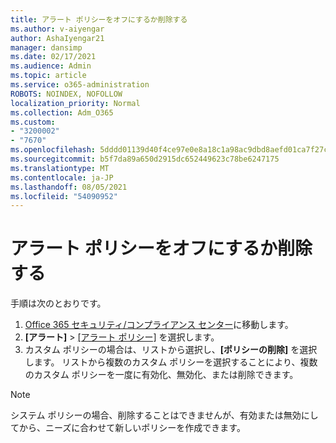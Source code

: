 ```yaml
---
title: アラート ポリシーをオフにするか削除する
ms.author: v-aiyengar
author: AshaIyengar21
manager: dansimp
ms.date: 02/17/2021
ms.audience: Admin
ms.topic: article
ms.service: o365-administration
ROBOTS: NOINDEX, NOFOLLOW
localization_priority: Normal
ms.collection: Adm_O365
ms.custom:
- "3200002"
- "7670"
ms.openlocfilehash: 5dddd01139d40f4ce97e0e8a18c1a98ac9dbd8aefd01ca7f27c9b30eb532701a
ms.sourcegitcommit: b5f7da89a650d2915dc652449623c78be6247175
ms.translationtype: MT
ms.contentlocale: ja-JP
ms.lasthandoff: 08/05/2021
ms.locfileid: "54090952"
---
```

# <a name="turn-off-or-delete-alert-policies"></a>アラート ポリシーをオフにするか削除する

手順は次のとおりです。

1. [Office 365 セキュリティ/コンプライアンス センター](https://go.microsoft.com/fwlink/p/?linkid=2077143)に移動します。
1. **[アラート]** > [[アラート ポリシー]](https://go.microsoft.com/fwlink/?linkid=2103208) を選択します。
1. カスタム ポリシーの場合は、リストから選択し、**[ポリシーの削除]** を選択します。 リストから複数のカスタム ポリシーを選択することにより、複数のカスタム ポリシーを一度に有効化、無効化、または削除できます。

> [!NOTE]
> システム ポリシーの場合、削除することはできませんが、有効または無効にしてから、ニーズに合わせて新しいポリシーを作成できます。
